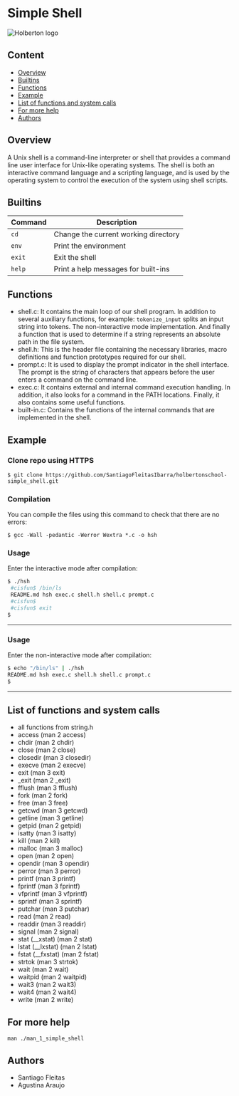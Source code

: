 # Simple Shell
![Holberton logo](https://techcrunch.com/wp-content/uploads/2015/11/holberton-logo-horizontal.jpg)
## Content
* [Overview](#Overview)
* [Builtins](#Builtins)
* [Functions](#Functions)
* [Example](#Example)
* [List of functions and system calls](#List-of-functions-and-system-calls)
* [For more help](#For-more-help)
* [Authors](#Authors)

## Overview
A Unix shell is a command-line interpreter or shell that provides a command line user interface for Unix-like operating systems. The shell is both an interactive command language and a scripting language, and is used by the operating system to control the execution of the system using shell scripts.

## Builtins
| Command | Description |
| ------- | ----------- |
| `cd` | Change the current working directory |
| `env` | Print the environment |
| `exit` | Exit the shell |
| `help` | Print a help messages for built-ins |

## Functions
* shell.c: It contains the main loop of our shell program. In addition to several auxiliary functions, for example: ```tokenize_input``` splits an input string into tokens. The non-interactive mode implementation. And finally a function that is used to determine if a string represents an absolute path in the file system.
* shell.h: This is the header file containing the necessary libraries, macro definitions and function prototypes required for our shell.
* prompt.c: It is used to display the prompt indicator in the shell interface. The prompt is the string of characters that appears before the user enters a command on the command line.
* exec.c: It contains external and internal command execution handling. In addition, it also looks for a command in the PATH locations. Finally, it also contains some useful functions.
* built-in.c: Contains the functions of the internal commands that are implemented in the shell.

## Example
### Clone repo using HTTPS
```
$ git clone https://github.com/SantiagoFleitasIbarra/holbertonschool-simple_shell.git
```

### Compilation
You can compile the files using this command to check that there are no errors:
```
$ gcc -Wall -pedantic -Werror Wextra *.c -o hsh
```

### Usage
Enter the interactive mode after compilation:
```bash
$ ./hsh
 #cisfun$ /bin/ls
 README.md hsh exec.c shell.h shell.c prompt.c
 #cisfun$
 #cisfun$ exit
$
```
---

### Usage
Enter the non-interactive mode after compilation:
```bash
$ echo "/bin/ls" | ./hsh
README.md hsh exec.c shell.h shell.c prompt.c
$
```
---

## List of functions and system calls

* all functions from string.h
* access (man 2 access)
* chdir (man 2 chdir)
* close (man 2 close)
* closedir (man 3 closedir)
* execve (man 2 execve)
* exit (man 3 exit)
* _exit (man 2 _exit)
* fflush (man 3 fflush)
* fork (man 2 fork)
* free (man 3 free)
* getcwd (man 3 getcwd)
* getline (man 3 getline)
* getpid (man 2 getpid)
* isatty (man 3 isatty)
* kill (man 2 kill)
* malloc (man 3 malloc)
* open (man 2 open)
* opendir (man 3 opendir)
* perror (man 3 perror)
* printf (man 3 printf)
* fprintf (man 3 fprintf)
* vfprintf (man 3 vfprintf)
* sprintf (man 3 sprintf)
* putchar (man 3 putchar)
* read (man 2 read)
* readdir (man 3 readdir)
* signal (man 2 signal)
* stat (__xstat) (man 2 stat)
* lstat (__lxstat) (man 2 lstat)
* fstat (__fxstat) (man 2 fstat)
* strtok (man 3 strtok)
* wait (man 2 wait)
* waitpid (man 2 waitpid)
* wait3 (man 2 wait3)
* wait4 (man 2 wait4)
* write (man 2 write)

## For more help
```
man ./man_1_simple_shell
```
## Authors
* Santiago Fleitas
* Agustina Araujo
